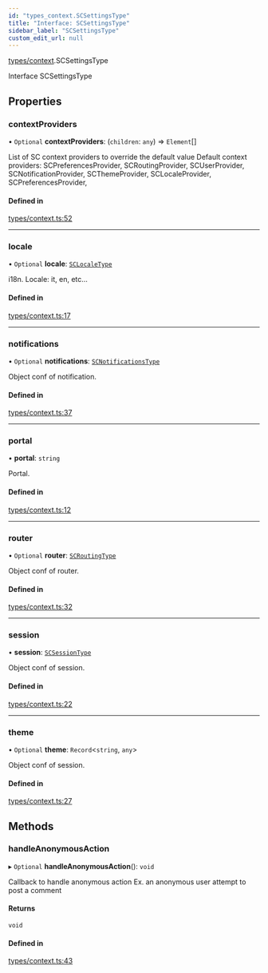 ```yaml
---
id: "types_context.SCSettingsType"
title: "Interface: SCSettingsType"
sidebar_label: "SCSettingsType"
custom_edit_url: null
---
```


[types/context](../modules/types_context).SCSettingsType

Interface SCSettingsType

## Properties

### contextProviders

• `Optional` **contextProviders**: (`children`: `any`) => `Element`[]

List of SC context providers to override the default value
Default context providers:
SCPreferencesProvider, SCRoutingProvider, SCUserProvider,
SCNotificationProvider, SCThemeProvider, SCLocaleProvider,
SCPreferencesProvider,

#### Defined in

[types/context.ts:52](https://github.com/selfcommunity/community-ui/blob/9148e4e/packages/sc-core/src/types/context.ts#L52)

___

### locale

• `Optional` **locale**: [`SCLocaleType`](types_context.SCLocaleType)

i18n. Locale: it, en, etc...

#### Defined in

[types/context.ts:17](https://github.com/selfcommunity/community-ui/blob/9148e4e/packages/sc-core/src/types/context.ts#L17)

___

### notifications

• `Optional` **notifications**: [`SCNotificationsType`](types_context.SCNotificationsType)

Object conf of notification.

#### Defined in

[types/context.ts:37](https://github.com/selfcommunity/community-ui/blob/9148e4e/packages/sc-core/src/types/context.ts#L37)

___

### portal

• **portal**: `string`

Portal.

#### Defined in

[types/context.ts:12](https://github.com/selfcommunity/community-ui/blob/9148e4e/packages/sc-core/src/types/context.ts#L12)

___

### router

• `Optional` **router**: [`SCRoutingType`](types_context.SCRoutingType)

Object conf of router.

#### Defined in

[types/context.ts:32](https://github.com/selfcommunity/community-ui/blob/9148e4e/packages/sc-core/src/types/context.ts#L32)

___

### session

• **session**: [`SCSessionType`](types_context.SCSessionType)

Object conf of session.

#### Defined in

[types/context.ts:22](https://github.com/selfcommunity/community-ui/blob/9148e4e/packages/sc-core/src/types/context.ts#L22)

___

### theme

• `Optional` **theme**: `Record`<`string`, `any`\>

Object conf of session.

#### Defined in

[types/context.ts:27](https://github.com/selfcommunity/community-ui/blob/9148e4e/packages/sc-core/src/types/context.ts#L27)

## Methods

### handleAnonymousAction

▸ `Optional` **handleAnonymousAction**(): `void`

Callback to handle anonymous action
Ex. an anonymous user attempt to post a comment

#### Returns

`void`

#### Defined in

[types/context.ts:43](https://github.com/selfcommunity/community-ui/blob/9148e4e/packages/sc-core/src/types/context.ts#L43)
